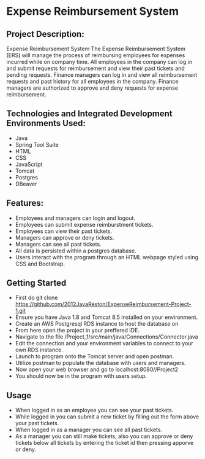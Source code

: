 # Expense Reimbursement System
## Project Description:
Expense Reimbursement System The Expense Reimbursement System (ERS) will manage the process of reimbursing employees for expenses incurred while on company time. All employees in the company can log in and submit requests for reimbursement and view their past tickets and pending requests. Finance managers can log in and view all reimbursement requests and past history for all employees in the company. Finance managers are authorized to approve and deny requests for expense reimbursement.

## Technologies and Integrated Development Environments Used:
* Java
* Spring Tool Suite
* HTML
* CSS
* JavaScript
* Tomcat
* Postgres
* DBeaver

## Features:
* Employees and managers can login and logout.
* Employees can submit expense reimburstment tickets.
* Employees can view their past tickets.
* Managers can approve or deny tickets.
* Managers can see all past tickets.
* All data is persisted within a postgres database.
* Users interact with the program through an HTML webpage styled using CSS and Bootstrap.

## Getting Started
* First do git clone https://github.com/2012JavaReston/ExpenseReimbursement-Project-1.git
* Ensure you have Java 1.8 and Tomcat 8.5 installed on your environment.
* Create an AWS Postgresql RDS instance to host the database on
* From here open the project in your preffered IDE.
* Navigate to the file /Project_1/src/main/java/Connections/Connector.java 
* Edit the connection and your environment variables to connect to your own RDS instance.
* Launch to program onto the Tomcat server and open postman.
* Utilize postman to populate the database with users and managers.
* Now open your web browser and go to localhost:8080//Project2
* You should now be in the program with users setup.

## Usage
* When logged in as an employee you can see your past tickets.
* While logged in you can submit a new ticket by filling out the form above your past tickets.
* When logged in as a manager you can see all past tickets.
* As a manager you can still make tickets, also you can approve or deny tickets below all tickets by entering the ticket id then pressing apporve or deny.
